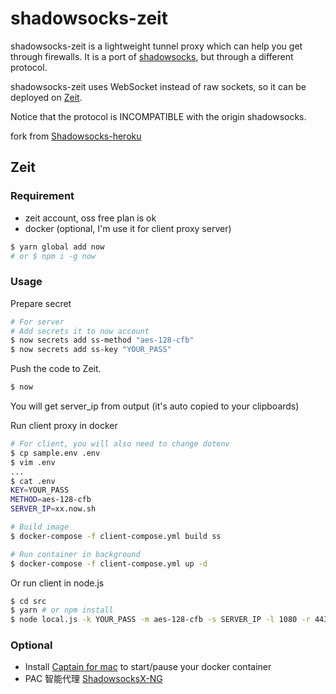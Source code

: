shadowsocks-zeit
==================

shadowsocks-zeit is a lightweight tunnel proxy which can help you get through firewalls. It is a port of [shadowsocks](https://github.com/clowwindy/shadowsocks), but through a different protocol.

shadowsocks-zeit uses WebSocket instead of raw sockets, so it can be deployed on [Zeit](https://zeit.co).

Notice that the protocol is INCOMPATIBLE with the origin shadowsocks.

fork from [Shadowsocks-heroku](https://github.com/mrluanma/shadowsocks-heroku)

Zeit
------

### Requirement

- zeit account, oss free plan is ok
- docker (optional, I'm use it for client proxy server)

```bash
$ yarn global add now
# or $ npm i -g now
```

### Usage

Prepare secret

```bash
# For server
# Add secrets it to now account
$ now secrets add ss-method "aes-128-cfb"
$ now secrets add ss-key "YOUR_PASS"
```

Push the code to Zeit.

```bash
$ now
```

You will get server\_ip from output (it's auto copied to your clipboards)


Run client proxy in docker

```bash
# For client, you will also need to change dotenv
$ cp sample.env .env
$ vim .env
...
$ cat .env
KEY=YOUR_PASS
METHOD=aes-128-cfb
SERVER_IP=xx.now.sh

# Build image
$ docker-compose -f client-compose.yml build ss

# Run container in background
$ docker-compose -f client-compose.yml up -d
```

Or run client in node.js
```bash
$ cd src
$ yarn # or npm install
$ node local.js -k YOUR_PASS -m aes-128-cfb -s SERVER_IP -l 1080 -r 443
```


### Optional

- Install [Captain for mac](https://getcaptain.co) to start/pause your
docker container
- PAC 智能代理 [ShadowsocksX-NG](https://github.com/shadowsocks/ShadowsocksX-NG)

